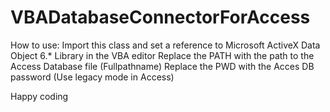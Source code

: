 # VBADatabaseConnectorForAccess

How to use:
Import this class and set a reference to Microsoft ActiveX Data Object 6.* Library in the VBA editor
Replace the PATH with the path to the Access Database file (Fullpathname)
Replace the PWD with the Acces DB password (Use legacy mode in Access)

Happy coding
